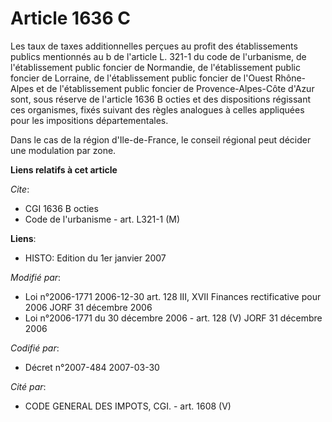 # Article 1636 C

Les taux de taxes additionnelles perçues au profit des établissements publics mentionnés au b de l'article L. 321-1 du code
de l'urbanisme, de l'établissement public foncier de Normandie, de l'établissement public foncier de Lorraine, de
l'établissement public foncier de l'Ouest Rhône-Alpes et de l'établissement public foncier de Provence-Alpes-Côte d'Azur
sont, sous réserve de l'article 1636 B octies et des dispositions régissant ces organismes, fixés suivant des règles
analogues à celles appliquées pour les impositions départementales.

Dans le cas de la région d'Ile-de-France, le conseil régional peut décider une modulation par zone.

**Liens relatifs à cet article**

_Cite_:

  - CGI 1636 B octies
  - Code de l'urbanisme - art. L321-1 (M)

**Liens**:

  - HISTO: Edition du 1er janvier 2007

_Modifié par_:

  - Loi n°2006-1771 2006-12-30 art. 128 III, XVII Finances rectificative pour 2006 JORF 31 décembre 2006
  - Loi n°2006-1771 du 30 décembre 2006 - art. 128 (V) JORF 31 décembre 2006

_Codifié par_:

  - Décret n°2007-484 2007-03-30

_Cité par_:

  - CODE GENERAL DES IMPOTS, CGI. - art. 1608 (V)
